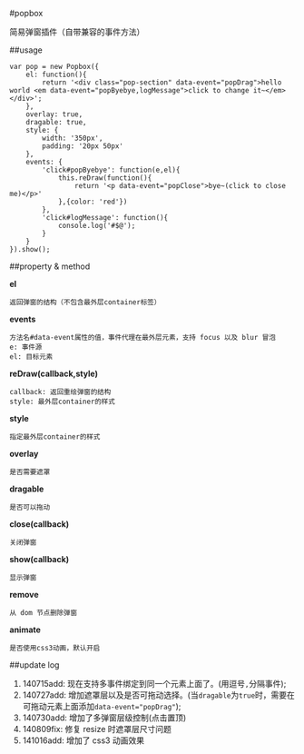 #popbox

简易弹窗插件（自带兼容的事件方法）

##usage

	var pop = new Popbox({
		el: function(){
			return '<div class="pop-section" data-event="popDrag">hello world <em data-event="popByebye,logMessage">click to change it~</em></div>';
		},
		overlay: true,
		dragable: true,
		style: {
			width: '350px',
			padding: '20px 50px'
		},
		events: {
			'click#popByebye': function(e,el){
				this.reDraw(function(){
					return '<p data-event="popClose">bye~(click to close me)</p>'
				},{color: 'red'})
			},
			'click#logMessage': function(){
				console.log('#$@');
			}
		}
	}).show();
	
##property & method

**el**

	返回弹窗的结构（不包含最外层container标签）
	
**events**
	
	方法名#data-event属性的值，事件代理在最外层元素，支持 focus 以及 blur 冒泡
	e: 事件源
	el: 目标元素
	
**reDraw(callback,style)**

	callback: 返回重绘弹窗的结构
	style: 最外层container的样式
	
**style**

	指定最外层container的样式

**overlay**

	是否需要遮罩

**dragable**

	是否可以拖动
	
**close(callback)**

	关闭弹窗
	
**show(callback)**

	显示弹窗
	
**remove**

	从 dom 节点删除弹窗
	
**animate**

	是否使用css3动画，默认开启
	
##update log

1. 140715add: 现在支持多事件绑定到同一个元素上面了。(用逗号`,`分隔事件);
2. 140727add: 增加遮罩层以及是否可拖动选择。(当`dragable`为`true`时，需要在可拖动元素上面添加`data-event="popDrag"`);
3. 140730add: 增加了多弹窗层级控制(点击置顶) 
4. 140809fix: 修复 resize 时遮罩层尺寸问题
5. 141016add: 增加了 css3 动画效果
